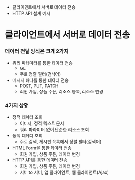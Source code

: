 
- 클라이언트에서 서버로 데이터 전송
- HTTP API 설계 예시

# 클라이언트에서 서버로 데이터 전송

### 데이터 전달 방식은 크게 2가지

- 쿼리 파라미터를 통한 데이터 전송
    - GET
    - 주로 정렬 필터(검색어)
- 메시지 바디를 통한 데이터 전송
    - POST, PUT, PATCH
    - 회원 가입, 상품 주문, 리소스 등록, 리소스 변경

### 4가지 상황

- 정적 데이터 조회
    - 이미지, 정적 텍스트 문서
    - 쿼리 파라미터 없이 단순한 리소스 조회
- 동적 데이터 조회
    - 주로 검색, 게시판 목록에서 정렬 필터(검색어)
- HTML Form을 통한 데이터 전송
    - 회원 가입, 상품 주문, 데이터 변경
- HTTP API를 통한 데이터 전송
    - 회원 가입, 상품 주문, 데이터 변경
    - 서버 to 서버, 앱 클라이언트, 웹 클라이언트(Ajax)
